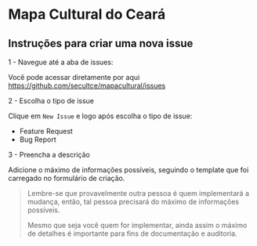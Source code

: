 # Mapa Cultural do Ceará

## Instruções para criar uma nova issue

1 - Navegue até a aba de issues:

Você pode acessar diretamente por aqui https://github.com/secultce/mapacultural/issues

2 - Escolha o tipo de issue

Clique em `New Issue` e logo após escolha o tipo de issue:
- Feature Request
- Bug Report

3 - Preencha a descrição

Adicione o máximo de informações possíveis, seguindo o template que foi carregado no formulário de criação.

> Lembre-se que provavelmente outra pessoa é quem implementará a mudança, então, tal pessoa precisará do máximo de informações possíveis.
> 
> Mesmo que seja você quem for implementar, ainda assim o máximo de detalhes é importante para fins de documentação e auditoria.
